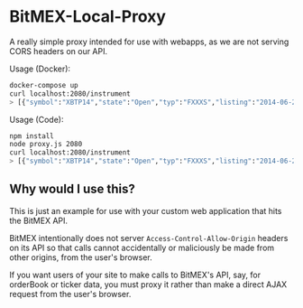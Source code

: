 BitMEX-Local-Proxy
==================

A really simple proxy intended for use with webapps, as we are not serving CORS headers on our API.

Usage (Docker):
```bash
docker-compose up
curl localhost:2080/instrument
> [{"symbol":"XBTP14","state":"Open","typ":"FXXXS","listing":"2014-06-27T12:00:00.000Z"...
```

Usage (Code):

```bash
npm install
node proxy.js 2080
curl localhost:2080/instrument
> [{"symbol":"XBTP14","state":"Open","typ":"FXXXS","listing":"2014-06-27T12:00:00.000Z"...
```

Why would I use this?
---------------------

This is just an example for use with your custom web application that hits the BitMEX API.

BitMEX intentionally does not server `Access-Control-Allow-Origin` headers on its API so that
calls cannot accidentally or maliciously be made from other origins, from the user's browser.

If you want users of your site to make calls to BitMEX's API, say, for orderBook or ticker data,
you must proxy it rather than make a direct AJAX request from the user's browser.
